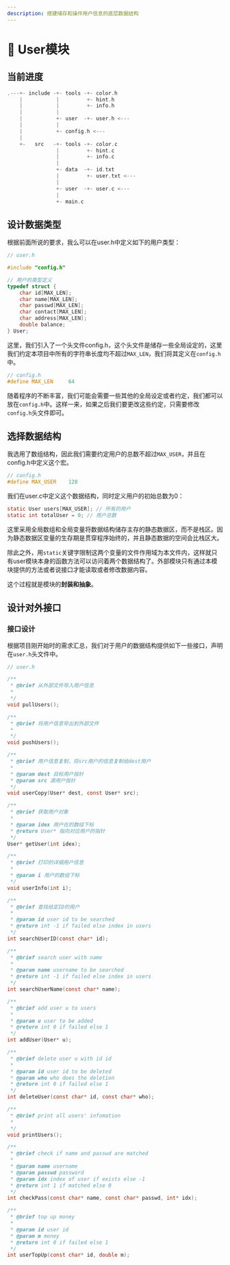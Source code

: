 ```yaml
---
description: 搭建储存和操作用户信息的底层数据结构
---
```


# 👥 User模块

## 当前进度

```c
.---+- include -+- tools -+- color.h
    |           |         +- hint.h
    |           |         +- info.h
    |           | 
    |           +- user  -+- user.h <---
    |           |
    |           +- config.h <---
    |
    +-   src   -+- tools -+- color.c
                |         +- hint.c
                |         +- info.c 
                |
                +- data  -+- id.txt
                |         +- user.txt <---
                |
                +- user  -+- user.c <---
                |
                +- main.c
```

## 设计数据类型

根据前面所说的要求，我么可以在user.h中定义如下的用户类型：

```c
// user.h

#include "config.h"

// 用户的类型定义
typedef struct {
    char id[MAX_LEN];
    char name[MAX_LEN];
    char passwd[MAX_LEN];
    char contact[MAX_LEN];
    char address[MAX_LEN];
    double balance;
} User;
```

这里，我们引入了一个头文件config.h，这个头文件是储存一些全局设定的，这里我们约定本项目中所有的字符串长度均不超过`MAX_LEN`，我们将其定义在`config.h`中。

```c
// config.h
#define MAX_LEN     64
```

随着程序的不断丰富，我们可能会需要一些其他的全局设定或者约定，我们都可以放在`config.h`中。这样一来，如果之后我们要更改这些约定，只需要修改`config.h`头文件即可。

## 选择数据结构

我选用了数组结构，因此我们需要约定用户的总数不超过`MAX_USER`，并且在config.h中定义这个宏。

```c
// config.h
#define MAX_USER    128
```

我们在user.c中定义这个数据结构，同时定义用户的初始总数为0：

```c
static User users[MAX_USER]; // 所有的用户
static int totalUser = 0; // 用户总数
```

这里采用全局数组和全局变量将数据结构储存主存的静态数据区，而不是栈区。因为静态数据区变量的生存期是贯穿程序始终的，并且静态数据的空间会比栈区大。

除此之外，用`static`关键字限制这两个变量的文件作用域为本文件内，这样就只有user模块本身的函数方法可以访问着两个数据结构了。外部模块只有通过本模块提供的方法或者说接口才能读取或者修改数据内容。

这个过程就是模块的**封装和抽象**。

## 设计对外接口

### 接口设计

根据项目刚开始时的需求汇总，我们对于用户的数据结构提供如下一些接口，声明在`user.h`头文件中。

```c
// user.h

/**
 * @brief 从外部文件导入用户信息
 * 
 */
void pullUsers();

/**
 * @brief 将用户信息导出到外部文件
 * 
 */
void pushUsers();

/**
 * @brief 用户信息复制，将src用户的信息复制给dest用户
 * 
 * @param dest 目标用户指针
 * @param src 源用户指针
 */
void userCopy(User* dest, const User* src);

/**
 * @brief 获取用户对象
 * 
 * @param idex 用户在的数组下标
 * @return User* 指向对应用户的指针
 */
User* getUser(int idex);

/**
 * @brief 打印的详细用户信息
 * 
 * @param i 用户的数组下标
 */
void userInfo(int i);

/**
 * @brief 查找给定ID的用户
 * 
 * @param id user id to be searched
 * @return int -1 if failed else index in users
 */
int searchUserID(const char* id);

/**
 * @brief search user with name
 * 
 * @param name username to be searched
 * @return int -1 if failed else index in users
 */
int searchUserName(const char* name);

/**
 * @brief add user u to users
 * 
 * @param u user to be added
 * @return int 0 if failed else 1
 */
int addUser(User* u);

/**
 * @brief delete user u with id id
 * 
 * @param id user id to be deleted
 * @param who who does the deletion
 * @return int 0 if failed else 1
 */
int deleteUser(const char* id, const char* who);

/**
 * @brief print all users' infomation
 * 
 */
void printUsers();

/**
 * @brief check if name and passwd are matched
 * 
 * @param name username
 * @param passwd password
 * @param idx index of user if exists else -1
 * @return int 1 if matched else 0
 */
int checkPass(const char* name, const char* passwd, int* idx);

/**
 * @brief top up money 
 * 
 * @param id user id
 * @param m money
 * @return int 0 if failed else 1
 */
int userTopUp(const char* id, double m);
```
